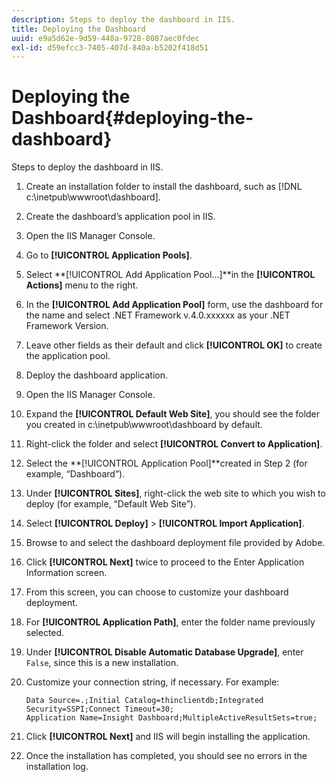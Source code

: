 ```yaml
---
description: Steps to deploy the dashboard in IIS.
title: Deploying the Dashboard
uuid: e9a5d62e-9d59-448a-9728-8087aec0fdec
exl-id: d59efcc3-7405-407d-840a-b5202f418d51
---
```

# Deploying the Dashboard{#deploying-the-dashboard}

Steps to deploy the dashboard in IIS.

1. Create an installation folder to install the dashboard, such as [!DNL c:\inetpub\wwwroot\dashboard].
1. Create the dashboard’s application pool in IIS.
1. Open the IIS Manager Console.
1. Go to **[!UICONTROL Application Pools]**.
1. Select **[!UICONTROL Add Application Pool…]**in the **[!UICONTROL Actions]** menu to the right.
1. In the **[!UICONTROL Add Application Pool]** form, use the dashboard for the name and select .NET Framework v.4.0.xxxxxx as your .NET Framework Version.
1. Leave other fields as their default and click **[!UICONTROL OK]** to create the application pool.
1. Deploy the dashboard application.
1. Open the IIS Manager Console.
1. Expand the **[!UICONTROL Default Web Site]**, you should see the folder you created in c:\inetpub\wwwroot\dashboard by default.
1. Right-click the folder and select **[!UICONTROL Convert to Application]**.
1. Select the **[!UICONTROL Application Pool]**created in Step 2 (for example, “Dashboard”).
1. Under **[!UICONTROL Sites]**, right-click the web site to which you wish to deploy (for example, “Default Web Site”).
1. Select **[!UICONTROL Deploy]** > **[!UICONTROL Import Application]**.
1. Browse to and select the dashboard deployment file provided by Adobe.
1. Click **[!UICONTROL Next]** twice to proceed to the Enter Application Information screen.
1. From this screen, you can choose to customize your dashboard deployment.
1. For **[!UICONTROL Application Path]**, enter the folder name previously selected.
1. Under **[!UICONTROL Disable Automatic Database Upgrade]**, enter `False`, since this is a new installation.
1. Customize your connection string, if necessary. For example:

   ```
   Data Source=.;Initial Catalog=thinclientdb;Integrated Security=SSPI;Connect Timeout=30; 
   Application Name=Insight Dashboard;MultipleActiveResultSets=true;
   ```

1. Click **[!UICONTROL Next]** and IIS will begin installing the application.
1. Once the installation has completed, you should see no errors in the installation log.
